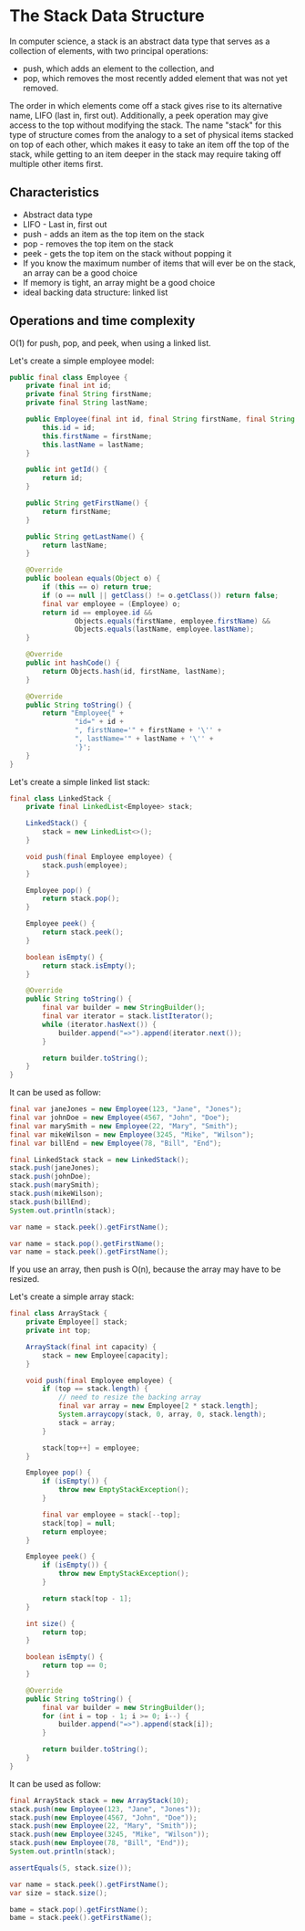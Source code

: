 # The Stack Data Structure

In computer science, a stack is an abstract data type that serves as a collection of elements, with two principal 
operations:

- push, which adds an element to the collection, and
- pop, which removes the most recently added element that was not yet removed.

The order in which elements come off a stack gives rise to its alternative name, LIFO (last in, first out). Additionally, 
a peek operation may give access to the top without modifying the stack. The name "stack" for this type of 
structure comes from the analogy to a set of physical items stacked on top of each other, which makes it easy to take an 
item off the top of the stack, while getting to an item deeper in the stack may require taking off multiple other items 
first.

## Characteristics

- Abstract data type
- LIFO - Last in, first out
- push - adds an item as the top item on the stack
- pop - removes the top item on the stack
- peek - gets the top item on the stack without popping it
- If you know the maximum number of items that will ever be on the stack, an array can be a good choice
- If memory is tight, an array might be a good choice
- ideal backing data structure: linked list 

## Operations and time complexity

O(1) for push, pop, and peek, when using a linked list. 

Let's create a simple employee model:

```java
public final class Employee {
    private final int id;
    private final String firstName;
    private final String lastName;

    public Employee(final int id, final String firstName, final String lastName) {
        this.id = id;
        this.firstName = firstName;
        this.lastName = lastName;
    }

    public int getId() {
        return id;
    }

    public String getFirstName() {
        return firstName;
    }

    public String getLastName() {
        return lastName;
    }

    @Override
    public boolean equals(Object o) {
        if (this == o) return true;
        if (o == null || getClass() != o.getClass()) return false;
        final var employee = (Employee) o;
        return id == employee.id &&
                Objects.equals(firstName, employee.firstName) &&
                Objects.equals(lastName, employee.lastName);
    }

    @Override
    public int hashCode() {
        return Objects.hash(id, firstName, lastName);
    }

    @Override
    public String toString() {
        return "Employee{" +
                "id=" + id +
                ", firstName='" + firstName + '\'' +
                ", lastName='" + lastName + '\'' +
                '}';
    }
}
```

Let's create a simple linked list stack:

```java
final class LinkedStack {
    private final LinkedList<Employee> stack;

    LinkedStack() {
        stack = new LinkedList<>();
    }

    void push(final Employee employee) {
        stack.push(employee);
    }

    Employee pop() {
        return stack.pop();
    }

    Employee peek() {
        return stack.peek();
    }

    boolean isEmpty() {
        return stack.isEmpty();
    }

    @Override
    public String toString() {
        final var builder = new StringBuilder();
        final var iterator = stack.listIterator();
        while (iterator.hasNext()) {
            builder.append("=>").append(iterator.next());
        }

        return builder.toString();
    }
}
```

It can be used as follow:

```java
final var janeJones = new Employee(123, "Jane", "Jones");
final var johnDoe = new Employee(4567, "John", "Doe");
final var marySmith = new Employee(22, "Mary", "Smith");
final var mikeWilson = new Employee(3245, "Mike", "Wilson");
final var billEnd = new Employee(78, "Bill", "End");

final LinkedStack stack = new LinkedStack();
stack.push(janeJones);
stack.push(johnDoe);
stack.push(marySmith);
stack.push(mikeWilson);
stack.push(billEnd);
System.out.println(stack);

var name = stack.peek().getFirstName();

var name = stack.pop().getFirstName();
var name = stack.peek().getFirstName();
```

If you use an array, then push is O(n), because the array may have to be resized.

Let's create a simple array stack:

```java
final class ArrayStack {
    private Employee[] stack;
    private int top;

    ArrayStack(final int capacity) {
        stack = new Employee[capacity];
    }

    void push(final Employee employee) {
        if (top == stack.length) {
            // need to resize the backing array
            final var array = new Employee[2 * stack.length];
            System.arraycopy(stack, 0, array, 0, stack.length);
            stack = array;
        }

        stack[top++] = employee;
    }

    Employee pop() {
        if (isEmpty()) {
            throw new EmptyStackException();
        }

        final var employee = stack[--top];
        stack[top] = null;
        return employee;
    }

    Employee peek() {
        if (isEmpty()) {
            throw new EmptyStackException();
        }

        return stack[top - 1];
    }

    int size() {
        return top;
    }

    boolean isEmpty() {
        return top == 0;
    }

    @Override
    public String toString() {
        final var builder = new StringBuilder();
        for (int i = top - 1; i >= 0; i--) {
            builder.append("=>").append(stack[i]);
        }

        return builder.toString();
    }
}
```

It can be used as follow:

```java
final ArrayStack stack = new ArrayStack(10);
stack.push(new Employee(123, "Jane", "Jones"));
stack.push(new Employee(4567, "John", "Doe"));
stack.push(new Employee(22, "Mary", "Smith"));
stack.push(new Employee(3245, "Mike", "Wilson"));
stack.push(new Employee(78, "Bill", "End"));
System.out.println(stack);

assertEquals(5, stack.size());

var name = stack.peek().getFirstName();
var size = stack.size();

bame = stack.pop().getFirstName();
bame = stack.peek().getFirstName();
```